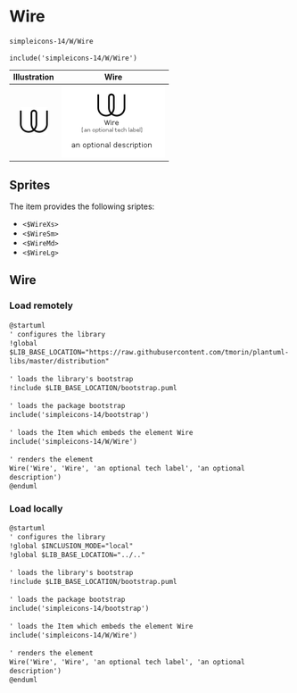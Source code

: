 # Wire


```text
simpleicons-14/W/Wire
```

```text
include('simpleicons-14/W/Wire')
```



| Illustration | Wire |
| :---: | :---: |
| ![illustration for Illustration](../../simpleicons-14/W/Wire.png) | ![illustration for Wire](../../simpleicons-14/W/Wire.Local.png) |



## Sprites
The item provides the following sriptes:

- `<$WireXs>`
- `<$WireSm>`
- `<$WireMd>`
- `<$WireLg>`





## Wire

### Load remotely
```plantuml
@startuml
' configures the library
!global $LIB_BASE_LOCATION="https://raw.githubusercontent.com/tmorin/plantuml-libs/master/distribution"

' loads the library's bootstrap
!include $LIB_BASE_LOCATION/bootstrap.puml

' loads the package bootstrap
include('simpleicons-14/bootstrap')

' loads the Item which embeds the element Wire
include('simpleicons-14/W/Wire')

' renders the element
Wire('Wire', 'Wire', 'an optional tech label', 'an optional description')
@enduml
```

### Load locally
```plantuml
@startuml
' configures the library
!global $INCLUSION_MODE="local"
!global $LIB_BASE_LOCATION="../.."

' loads the library's bootstrap
!include $LIB_BASE_LOCATION/bootstrap.puml

' loads the package bootstrap
include('simpleicons-14/bootstrap')

' loads the Item which embeds the element Wire
include('simpleicons-14/W/Wire')

' renders the element
Wire('Wire', 'Wire', 'an optional tech label', 'an optional description')
@enduml
```


